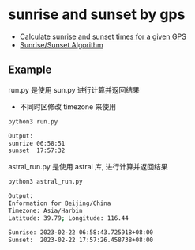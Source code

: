 # sunrise and sunset by gps

- [Calculate sunrise and sunset times for a given GPS](https://stackoverflow.com/a/39867990)
- [Sunrise/Sunset Algorithm](https://edwilliams.org/sunrise_sunset_algorithm.htm)

## Example

run.py 是使用 sun.py 进行计算并返回结果

- 不同时区修改 timezone 来使用

```bash
python3 run.py

Output:
sunrize 06:58:51
sunset  17:57:32
```

astral_run.py 是使用 astral 库, 进行计算并返回结果

```bash
python3 astral_run.py

Output:
Information for Beijing/China
Timezone: Asia/Harbin
Latitude: 39.79; Longitude: 116.44

Sunrise: 2023-02-22 06:58:43.725918+08:00
Sunset:  2023-02-22 17:57:26.458738+08:00
```
